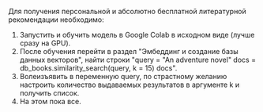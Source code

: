 Для получения персональной и абсолютно бесплатной литературной рекомендации необходимо:
1) Запустить и обучить модель в Google Colab в исходном виде (лучше сразу на GPU).
2) После обучения перейти в раздел "Эмбеддинг и создание базы данных векторов", найти строки "query = "An adventure novel"
docs = db_books.similarity_search(query, k = 15)
docs".
3) Волеизъявить в переменную query, по страстному желанию настроить количество выдаваемых результатов в аргументе k и получить список.
4) На этом пока все.
